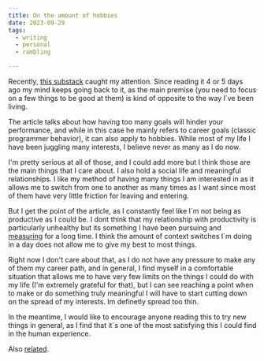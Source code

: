 ```yaml
---
title: On the amount of hobbies
date: 2023-09-29
tags: 
  - writing
  - personal
  - rambling

---
```


Recently, [this substack](https://goodreason.substack.com/p/an-infinity-of-choices) caught my attention. Since reading it 4 or 5 days ago my mind keeps going back to it, as the main premise (you need to focus on a few things to be good at them) is kind of opposite to the way I´ve been living.

The article talks about how having too many goals will hinder your performance, and while in this case he mainly refers to career goals (classic programmer behavior), it can also apply to hobbies. While most of my life I have been juggling many interests, I believe never as many as I do now.

I'm pretty serious at all of those, and I could add more but I think those are the main things that I care about. I also hold a social life and meaningful relationships. I like my method of having many things I am interested in as it allows me to switch from one to another as many times as I want since most of them have very little friction for leaving and entering.

But I get the point of the article, as I constantly feel like I´m not being as productive as I could be. I dont think that my relationship with productivity is particularly unhealthy but its something I have been pursuing and [measuring](https://19182.bearblog.dev/what-i-learned-traking-my-time-for-6-months/) for a long time. I think the amount of context switches I´m doing in a day does not allow me to give my best to most things.

Right now I don't care about that, as I do not have any pressure to make any of them my career path, and in general, I find myself in a comfortable situation that allows me to have very few limits on the things I could do with my life (I'm extremely grateful for that), but I can see reaching a point when to make or do something truly meaningful I will have to start cutting down on the spread of my interests. Im definetly spread too thin.

In the meantime, I would like to encourage anyone reading this to try new things in general, as I find that it´s one of the most satisfying this I could find in the human experience.

Also [related](https://fs.blog/circle-of-competence/).
